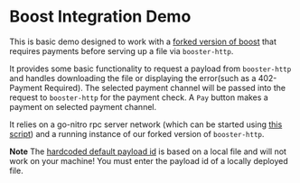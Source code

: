 # Boost Integration Demo

This is basic demo designed to work with a [forked version of boost](https://github.com/statechannels/boost) that requires payments before serving up a file via `booster-http`.

It provides some basic functionality to request a payload from `booster-http` and handles downloading the file or displaying the error(such as a 402- Payment Required). The selected payment channel will be passed into the request to `booster-http` for the payment check. A `Pay` button makes a payment on selected payment channel.

It relies on a go-nitro rpc server network (which can be started using [this script](https://github.com/statechannels/go-nitro/blob/5b8c876d34638f9c322cf332bf758f5e9c284907/scripts/start-rpc-servers.go)) and a running instance of our forked version of `booster-http`.

**Note** The [hardcoded default payload id](./src/App.tsx#L43) is based on a local file and will not work on your machine! You must enter the payload id of a locally deployed file.
